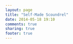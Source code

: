 ```yaml
---
layout: page
title: "Self-Made Scoundrel"
date: 2014-05-18 19:10
comments: true
sharing: true
footer: true
---
```

